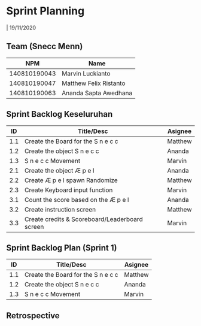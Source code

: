 # Sprint Planning  

| 19/11/2020

## Team (Snecc Menn)  

| NPM           | Name                   |
| ------------- |------------------------|
| 140810190043  | Marvin Luckianto       |
| 140810190047  | Matthew Felix Ristanto |
| 140810190063  | Ananda Sapta Awedhana  |

## Sprint Backlog Keseluruhan  

| ID  | Title/Desc                                     | Asignee |  
| --- | ---------------------------------------------- | ------- |
| 1.1 | Create the Board for the S n e c c             | Matthew |
| 1.2 | Create the object S n e c c                    | Ananda  |
| 1.3 | S n e c c Movement                             | Marvin  |
| 2.1 | Create the object Æ p e l                      | Ananda  |
| 2.2 | Create Æ p e l spawn Randomize                 | Matthew |
| 2.3 | Create Keyboard input function                 | Marvin  |
| 3.1 | Count the score based on the Æ p e l           | Ananda  |
| 3.2 | Create instruction screen                      | Matthew |
| 3.3 | Create credits & Scoreboard/Leaderboard screen | Marvin  |

## Sprint Backlog Plan (Sprint 1)  

| ID  | Title/Desc                                     | Asignee |  
| --- | ---------------------------------------------- | ------- |
| 1.1 | Create the Board for the S n e c c             | Matthew |
| 1.2 | Create the object S n e c c                    | Ananda  |
| 1.3 | S n e c c Movement                             | Marvin  |

## Retrospective

